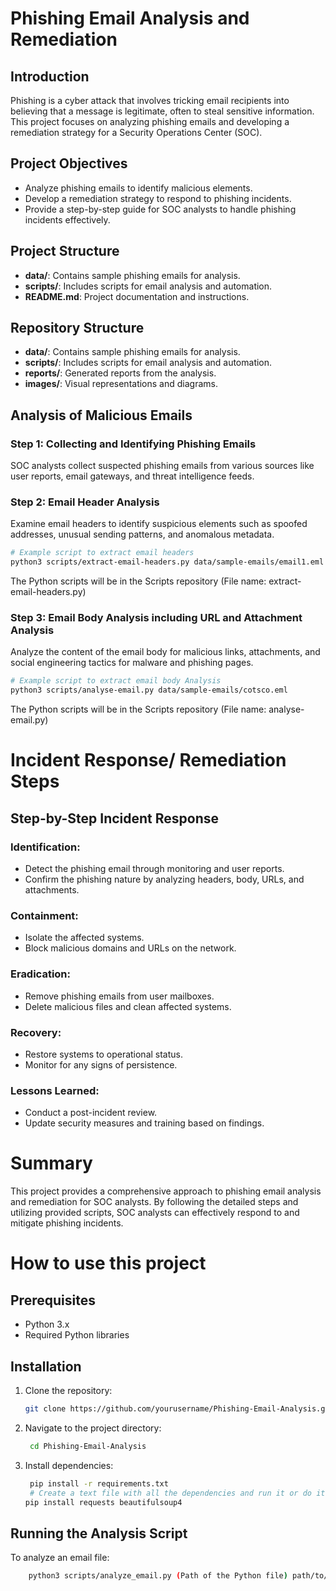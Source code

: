# Phishing Email Analysis and Remediation

## Introduction

Phishing is a cyber attack that involves tricking email recipients into believing that a message is legitimate, often to steal sensitive information. This project focuses on analyzing phishing emails and developing a remediation strategy for a Security Operations Center (SOC).

## Project Objectives

- Analyze phishing emails to identify malicious elements.
- Develop a remediation strategy to respond to phishing incidents.
- Provide a step-by-step guide for SOC analysts to handle phishing incidents effectively.

## Project Structure
- **data/**: Contains sample phishing emails for analysis.
- **scripts/**: Includes scripts for email analysis and automation.
- **README.md**: Project documentation and instructions.

## Repository Structure

- **data/**: Contains sample phishing emails for analysis.
- **scripts/**: Includes scripts for email analysis and automation.
- **reports/**: Generated reports from the analysis.
- **images/**: Visual representations and diagrams.

## Analysis of Malicious Emails

### Step 1: Collecting and Identifying Phishing Emails

SOC analysts collect suspected phishing emails from various sources like user reports, email gateways, and threat intelligence feeds.

### Step 2: Email Header Analysis

Examine email headers to identify suspicious elements such as spoofed addresses, unusual sending patterns, and anomalous metadata.

```bash
# Example script to extract email headers
python3 scripts/extract-email-headers.py data/sample-emails/email1.eml
```
The Python scripts will be in the Scripts repository (File name: extract-email-headers.py)

### Step 3: Email Body Analysis including URL and Attachment Analysis
Analyze the content of the email body for malicious links, attachments, and social engineering tactics for malware and phishing pages.

```bash
# Example script to extract email body Analysis
python3 scripts/analyse-email.py data/sample-emails/cotsco.eml
```
The Python scripts will be in the Scripts repository (File name: analyse-email.py)

# Incident Response/ Remediation Steps 

## Step-by-Step Incident Response

### Identification:

* Detect the phishing email through monitoring and user reports.
* Confirm the phishing nature by analyzing headers, body, URLs, and attachments.

### Containment:

* Isolate the affected systems.
* Block malicious domains and URLs on the network.

### Eradication:

* Remove phishing emails from user mailboxes.
* Delete malicious files and clean affected systems.

### Recovery:

* Restore systems to operational status.
* Monitor for any signs of persistence.

### Lessons Learned:

* Conduct a post-incident review.
* Update security measures and training based on findings.

# Summary

This project provides a comprehensive approach to phishing email analysis and remediation for SOC analysts. By following the detailed steps and utilizing provided scripts, SOC analysts can effectively respond to and mitigate phishing incidents.

# How to use this project
## Prerequisites
- Python 3.x
- Required Python libraries

## Installation
 1. Clone the repository:
    ```bash
    git clone https://github.com/yourusername/Phishing-Email-Analysis.git
    ```
2. Navigate to the project directory:
   ```bash
    cd Phishing-Email-Analysis
    ```
3. Install dependencies:
   ```bash
    pip install -r requirements.txt
    # Create a text file with all the dependencies and run it or do it separately like the below line
   pip install requests beautifulsoup4
    ```
## Running the Analysis Script

To analyze an email file:
```bash
    python3 scripts/analyze_email.py (Path of the Python file) path/to/email.eml (Path of the email file which must be saved .eml)


